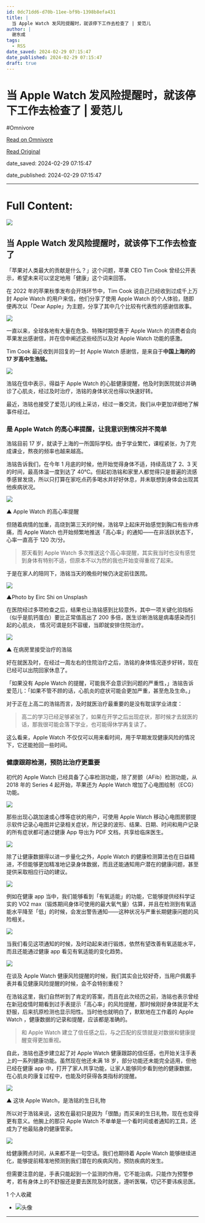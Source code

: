```yaml
---
id: 0dc71dd6-d70b-11ee-bf9b-1398b8efa431
title: |
  当 Apple Watch 发风险提醒时，就该停下工作去检查了 | 爱范儿
author: |
  谢东成
tags:
  - RSS
date_saved: 2024-02-29 07:15:47
date_published: 2024-02-29 07:15:47
draft: true
---
```


# 当 Apple Watch 发风险提醒时，就该停下工作去检查了 | 爱范儿
#Omnivore

[Read on Omnivore](https://omnivore.app/me/apple-watch-18df52bad8c)

[Read Original](https://www.ifanr.com/1576660)

date_saved: 2024-02-29 07:15:47

date_published: 2024-02-29 07:15:47

--- 

# Full Content: 

![](https://proxy-prod.omnivore-image-cache.app/0x0,sFaiUVKPwaRPGU2918tDm6mKATc9OAFT53lBCfLnhGbI/https://s3.ifanr.com/wp-content/uploads/2023/04/DSC08907-1024x683.jpg!720) 

## 当 Apple Watch 发风险提醒时，就该停下工作去检查了

「苹果对人类最大的贡献是什么？」这个问题，苹果 CEO Tim Cook 曾经公开表示，希望未来可以坚定地用「健康」这个词来回答。

在 2022 年的苹果秋季发布会开场环节中，Tim Cook 说自己已经收到过成千上万封 Apple Watch 的用户来信，他们分享了使用 Apple Watch 的个人体验，随即便再次以「Dear Apple」为主题，分享了其中几个比较有代表性的感谢信故事。

![](https://proxy-prod.omnivore-image-cache.app/1280x720,sBcJjayR6EIX0mCkizuR5VGZ0TxJhvl6x477dS2mbZ7Y/https://s3.ifanr.com/wp-content/uploads/2024/02/dear-apple.jpeg!720)

一直以来，全球各地有大量在危急、特殊时期受惠于 Apple Watch 的消费者会向苹果发出感谢信，并在信中阐述这些经历以及对 Apple Watch 功能的感激。

Tim Cook 最近收到并回复的一封 Apple Watch 感谢信，是来自于**中国上海的的 17 岁高中生浩铭。**

![](https://proxy-prod.omnivore-image-cache.app/1642x1658,sjojz9K6w-vo7PSzsHeib7bJz3Ii15ahvWk7ybiy9He4/https://s3.ifanr.com/wp-content/uploads/2024/02/haoming-1.png!720)

浩铭在信中表示，得益于 Apple Watch 的心脏健康提醒，他及时到医院就诊并确诊了心肌炎，经过及时治疗，浩铭的身体状况也得以快速好转。

最近，浩铭也接受了爱范儿的线上采访，经过一番交流，我们从中更加详细地了解事件经过。

### 是 Apple Watch 的高心率提醒，让我意识到情况并不简单

浩铭目前 17 岁，就读于上海的一所国际学校。由于学业繁忙，课程紧张，为了完成课业，熬夜的频率也越来越高。

浩铭告诉我们，在今年 1 月底的时候，他开始觉得身体不适，持续高烧了 2、3 天的时间，最高体温一度到达了 40℃。但起初浩铭和家里人都觉得只是普遍的流感季感冒发烧，所以只打算在家吃点药多喝水并好好休息，并未联想到身体会出现其他疾病状况。

![](https://proxy-prod.omnivore-image-cache.app/885x497,sKo6ZeKKiZyAWX91VTjB6ax6LNB-QzvYBoUWXUphBunM/https://s3.ifanr.com/wp-content/uploads/2024/02/apple-gaoxinlv2-2.png!720)

▲ Apple Watch 的高心率提醒

但随着病情的加重，高烧到第三天的时候，浩铭早上起床开始感觉到胸口有些许疼痛，而 Apple Watch 也开始频繁地推送「高心率」的通知——在非活跃状态下，心率一直高于 120 次/分。

> 那天看到 Apple Watch 多次推送这个高心率提醒，其实我当时也没有感觉到身体有特别不适，但原本不以为然的我也开始变得重视了起来。

于是在家人的陪同下，浩铭当天的晚些时候仍决定前往医院。

![](https://proxy-prod.omnivore-image-cache.app/6016x4016,swe-yECVZjEOdlYSBeTDz8vgF0u9JTeNKPu-DV_fiSH0/https://s3.ifanr.com/wp-content/uploads/2024/02/eirc-shi-IX0a0FBHR_4-unsplash.jpg!720)

▲Photo by Eirc Shi on Unsplash

在医院经过多项检查之后，结果也让浩铭感到比较意外，其中一项关键化验指标（似乎是肌钙蛋白）要比正常值高出了 200 多倍，医生诊断浩铭是病毒感染而引起的心肌炎， 情况可谓是刻不容缓，当即就安排住院治疗。

![](https://proxy-prod.omnivore-image-cache.app/3122x1968,snDo_IsiIw6R_drlIce3FIGNPcliu5-3cBkv-vJooxsU/https://s3.ifanr.com/wp-content/uploads/2024/02/haoming2.png!720)

▲ 在病房里接受治疗的浩铭

好在就医及时，在经过一周左右的住院治疗之后，浩铭的身体情况逐步好转，现在已经可以出院回家休息了。

「如果没有 Apple Watch 的提醒，可能我不会意识到问题的严重性，」浩铭告诉爱范儿：「如果不管不顾的话，心肌炎的症状可能会更加严重，甚至危及生命。」

对于正在上高二的浩铭而言，及时就医治疗最重要的是没有耽误学业进度：

> 高二的学习已经足够紧张了，如果在开学之后出现症状，那时候才去就医的话，那我很可能会落下学业，也可能得休学再复读了。

这么看来，Apple Watch 不仅仅可以用来看时间，用于早期发现健康风险的情况下，它还能抢回一些时间。

### 健康跟踪检测，预防比治疗更重要

初代的 Apple Watch 已经具备了心率检测功能，除了房颤（AFib）检测功能，从 2018 年的 Series 4 起开始，苹果还为 Apple Watch 增加了心电图绘制（ECG）功能。

![](https://proxy-prod.omnivore-image-cache.app/720x455,sxChg6XwlaObf_x0glew3WnVI07TDhGF_8cVoCkWS_8Q/https://s3.ifanr.com/wp-content/uploads/2024/02/apple-w.png!720)

那些出现心跳加速或心悸等症状的用户，可使用 Apple Watch 移动心电图房颤提示软件记录心电图并记录相关症状，所记录的波形、结果、日期、时间和用户记录的所有症状都可通过健康 App 导出为 PDF 文档，共享给临床医生。

![](https://proxy-prod.omnivore-image-cache.app/816x459,sT6OjsUeakMtgjuYpMzxThys3eth037PbogQ0rcMewJ8/https://s3.ifanr.com/wp-content/uploads/2024/02/Apple-Watch-ECG-app-12062018_big.gif.large_.gif)

除了让健康数据得以进一步量化之外，Apple Watch 的健康检测算法也在日益精进，不但能够更加精准地记录身体数据，而且还能通知用户潜在的健康问题，甚至提供采取相应行动的建议。

![](https://proxy-prod.omnivore-image-cache.app/1783x1294,sgHEe9fxI0NYARp261fW5jM5UbTsi73kbnU9nD6mdDIA/https://s3.ifanr.com/wp-content/uploads/2024/02/shineng1-2.png!720)

例如在健康 app 当中，我们能够看到「有氧适能」的功能，它能够提供经科学证实的 VO2 max（锻炼期间身体可使用的最大氧气量）估算，并且在检测到有氧适能水平降至「低」的时候，会发出警告通知——这种状况与严重长期健康问题的风险相关。

![](https://proxy-prod.omnivore-image-cache.app/765x444,sZp2Jvc1TNfaWsMJ_WaIuY8qlj4t7D37dXZBvY3_jSvk/https://s3.ifanr.com/wp-content/uploads/2024/02/IMG_6018.gif)

当我们看见这项通知的时候，及时动起来进行锻炼，依然有望改善有氧适能水平，而且还能通过健康 app 看见有氧适能的变化趋势。

![](https://proxy-prod.omnivore-image-cache.app/1500x1000,s918mIRIJdWkbp5_Si2iPGLUphEIjkbGMSKVK6_Hiwt8/https://s3.ifanr.com/wp-content/uploads/2024/02/aw222.png!720)

在谈及 Apple Watch 健康风险提醒的时候，我们其实会比较好奇，当用户佩戴手表并看见健康风险提醒的时候，会不会特别重视？

在浩铭这里，我们自然听到了肯定的答案，而且在此次经历之前，浩铭也表示曾经在新冠疫情时期看到过手表提示「高心率」的风险提醒，那时候刚好身体就是不太舒服，后来抗原检测也显示阳性。当时他也就明白了，默默地在工作着的 Apple Watch ，健康数据的记录和提醒，应该都是准确的。

> 和 Apple Watch 建立了信任感之后，与之匹配的反馈就是对数据和健康提醒变得更加重视。

自此，浩铭也逐步建立起了对 Apple Watch 健康跟踪的信任感，也开始关注手表上的一系列健康功能。虽然现在他还未满 18 岁，部分功能还未能完全适用，但他已经在健康 app 中，打开了家人共享功能，让家人能够同步看到他的健康数据，在心肌炎的康复过程中，也能及时获得各类指标的提醒。

![](https://proxy-prod.omnivore-image-cache.app/1922x1080,sUvISdvP3pVEmnCbUnRmiYNVhyvIRQ2ide53BJprCniE/https://s3.ifanr.com/wp-content/uploads/2024/02/70c3dcc41f974e6517a70a13dd7764.jpg!720)

▲ 这块 Apple Watch，是浩铭的生日礼物

所以对于浩铭来说，这枚在最初只是因为「很酷」而买来的生日礼物，现在也变得更有意义。他腕上的那只 Apple Watch 不单单是一个看时间或者通知的工具，还成为了他最贴身的健康管家。

![](https://proxy-prod.omnivore-image-cache.app/2201x497,sGYXVPzXR43m9gy_ris7_e_S8bWzGjGEqkcJYqKxathk/https://s3.ifanr.com/wp-content/uploads/2024/02/d976f99e01abdd0f3875c4eab390f9ff.png!720)

给健康腾点时间，从来都不是一句空话。我们也期待着 Apple Watch 能够继续进化，能够提前精准地预测到我们潜在的疾病风险，预防疾病的发生。

但需要注意的是，手表只能起到一个监测的作用，它不能治病，只能作为预警参考，若有身体上的不舒服还是要去医院及时就医，遵听医嘱，切记不要讳疾忌医。

1 个人收藏

* ![头像](https://proxy-prod.omnivore-image-cache.app/0x0,sHqCQqyzcaz2gpLTWzvpI0Puw7aZvIXdSbue9tAD8kks/https://media.ifanrusercontent.com/user_files/wpdata/images/fa/cf/facf930d817040a794b84c0de637e9279d065820-ec9fa1f5b7883f769923c6d9bf5d845b86e171e6.jpg)

---

